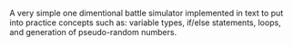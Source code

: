 A very simple one dimentional battle simulator implemented in text to put into practice concepts such as: variable types, if/else statements, loops, and generation of pseudo-random numbers.
